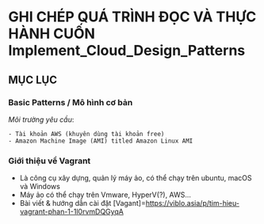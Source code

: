 # GHI CHÉP QUÁ TRÌNH ĐỌC VÀ THỰC HÀNH CUỐN Implement_Cloud_Design_Patterns
## MỤC LỤC
### Basic Patterns / Mô hình cơ bản

*Môi trường yêu cầu*:

	- Tài khoản AWS (khuyên dùng tài khoản free)
	- Amazon Machine Image (AMI) titled Amazon Linux AMI

### Giới thiệu về Vagrant
- Là công cụ xây dựng, quản lý máy ảo, có thể chạy trên ubuntu, macOS và Windows
- Máy ảo có thể chạy trên Vmware, HyperV(?), AWS...
- Bài viết & hướng dẫn cài đặt [Vagant]=https://viblo.asia/p/tim-hieu-vagrant-phan-1-1l0rvmDQGyqA